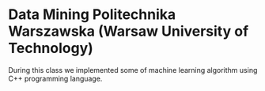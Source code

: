 # Data Mining Politechnika Warszawska (Warsaw University of Technology)

During this class we implemented some of machine learning algorithm using C++ programming language.
